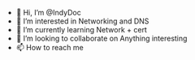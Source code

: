 - 👋 Hi, I’m @IndyDoc
- 👀 I’m interested in Networking and DNS
- 🌱 I’m currently learning Network + cert 
- 💞️ I’m looking to collaborate on Anything interesting 
- 📫 How to reach me 

<!---
IndyDoc/IndyDoc is a ✨ special ✨ repository because its `README.md` (this file) appears on your GitHub profile.
You can click the Preview link to take a look at your changes.
--->
